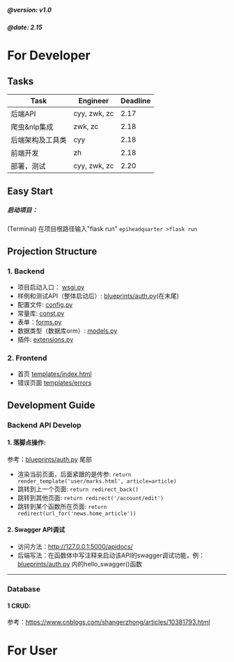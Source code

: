 ##### @version: v1.0
##### @date: 2.15
# For Developer
## Tasks
| Task | Engineer | Deadline |
| ------ | ------ | ------ |
| 后端API | cyy, zwk, zc | 2.17 |
| 爬虫&nlp集成 | zwk, zc | 2.18 |
| 后端架构及工具类 | cyy | 2.18 |
| 前端开发 | zh | 2.18 |
| 部署，测试 | cyy, zwk, zc | 2.20 |

## Easy Start
##### 启动项目：
(Terminal) 在项目根路径输入"flask run"
`epiheadquarter >flask run` 
## Projection Structure
### 1. Backend
- 项目启动入口： [wsgi.py](/wsgi.py)
- 样例和测试API（整体启动后）: [blueprints/auth.py](epihq/blueprints/auth.py)(在末尾)
- 配置文件: [config.py](epihq/config.py)
- 常量库: [const.py](epihq/const.py)
- 表单：[forms.py](epihq/forms.py)
- 数据类型（数据库orm）: [models.py](epihq/models.py)
- 插件: [extensions.py](epihq/extensions.py)
### 2. Frontend
- 首页 [templates/index.html](epihq/templates/index.html)
- 错误页面 [templates/errors](epihq/templates/errors)

## Development Guide
### Backend API Develop
#### 1. 落脚点操作:
参考：[blueprints/auth.py](epihq/blueprints/auth.py) 尾部
- 渲染当前页面，后面紧跟的是传参: `return render_template('user/marks.html', article=article)`
- 跳转到上一个页面: `return redirect_back()`
- 跳转到其他页面: `return redirect('/account/edit')`
- 跳转到某个函数所在页面: `return redirect(url_for('news.home_article'))`
#### 2. Swagger API调试
- 访问方法：http://127.0.0.1:5000/apidocs/
- 后端写法：在函数体中写注释来启动该API的swagger调试功能，例：[blueprints/auth.py](epihq/blueprints/auth.py) 内的hello_swagger()函数
****
### Database
#### 1 CRUD:
参考：https://www.cnblogs.com/shangerzhong/articles/10381793.html


# For User

